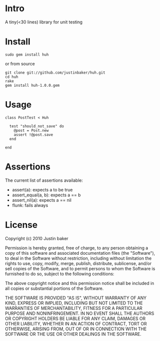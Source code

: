Intro
=========

A tiny(<30 lines) library for unit testing

Install
=========

    sudo gem install huh

or from source

    git clone git://github.com/justinbaker/huh.git
    cd huh
    rake
    gem install huh-1.0.0.gem

Usage
=========

    class PostTest < Huh
    
      test "should_not_save" do
        @post = Post.new 
        assert !@post.save
      end

    end

Assertions
============

The current list of assertions available:

- assert(a): expects a to be true 
- assert_equal(a, b): expects a == b
- assert_nil(a): expects a == nil
- flunk: fails always

License
===========
Copyright (c) 2010 Justin baker

Permission is hereby granted, free of charge, to any person obtaining
a copy of this software and associated documentation files (the
"Software"), to deal in the Software without restriction, including
without limitation the rights to use, copy, modify, merge, publish,
distribute, sublicense, and/or sell copies of the Software, and to
permit persons to whom the Software is furnished to do so, subject to
the following conditions:

The above copyright notice and this permission notice shall be
included in all copies or substantial portions of the Software.

THE SOFTWARE IS PROVIDED "AS IS", WITHOUT WARRANTY OF ANY KIND,
EXPRESS OR IMPLIED, INCLUDING BUT NOT LIMITED TO THE WARRANTIES OF
MERCHANTABILITY, FITNESS FOR A PARTICULAR PURPOSE AND
NONINFRINGEMENT. IN NO EVENT SHALL THE AUTHORS OR COPYRIGHT HOLDERS BE
LIABLE FOR ANY CLAIM, DAMAGES OR OTHER LIABILITY, WHETHER IN AN ACTION
OF CONTRACT, TORT OR OTHERWISE, ARISING FROM, OUT OF OR IN CONNECTION
WITH THE SOFTWARE OR THE USE OR OTHER DEALINGS IN THE SOFTWARE.
